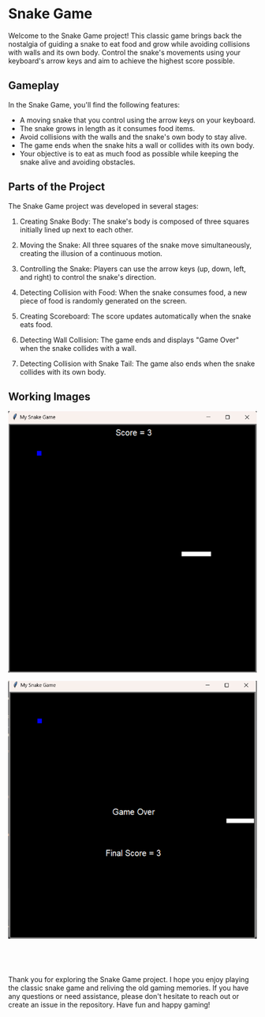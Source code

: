 # Snake Game

Welcome to the Snake Game project! This classic game brings back the nostalgia of guiding a snake to eat food and grow while avoiding collisions with walls and its own body. Control the snake's movements using your keyboard's arrow keys and aim to achieve the highest score possible.

## Gameplay

In the Snake Game, you'll find the following features:

- A moving snake that you control using the arrow keys on your keyboard.
- The snake grows in length as it consumes food items.
- Avoid collisions with the walls and the snake's own body to stay alive.
- The game ends when the snake hits a wall or collides with its own body.
- Your objective is to eat as much food as possible while keeping the snake alive and avoiding obstacles.

## Parts of the Project

The Snake Game project was developed in several stages:

1. Creating Snake Body: The snake's body is composed of three squares initially lined up next to each other.

2. Moving the Snake: All three squares of the snake move simultaneously, creating the illusion of a continuous motion.

3. Controlling the Snake: Players can use the arrow keys (up, down, left, and right) to control the snake's direction.

4. Detecting Collision with Food: When the snake consumes food, a new piece of food is randomly generated on the screen.

5. Creating Scoreboard: The score updates automatically when the snake eats food.

6. Detecting Wall Collision: The game ends and displays "Game Over" when the snake collides with a wall.

7. Detecting Collision with Snake Tail: The game also ends when the snake collides with its own body.

## Working Images

![](/images/start.png)

![](/images/game-over.png)

## <br/>

Thank you for exploring the Snake Game project. I hope you enjoy playing the classic snake game and reliving the old gaming memories. If you have any questions or need assistance, please don't hesitate to reach out or create an issue in the repository. Have fun and happy gaming!
